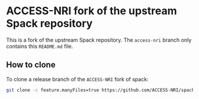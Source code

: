 # ACCESS-NRI fork of the upstream Spack repository

This is a fork of the upstream Spack repository. The `access-nri` branch only contains this `README.md` file.

## How to clone

To clone a release branch of the `ACCESS-NRI` fork of spack:

```bash
git clone -c feature.manyFiles=true https://github.com/ACCESS-NRI/spack.git --branch releases/v0.21 --single-branch
```
